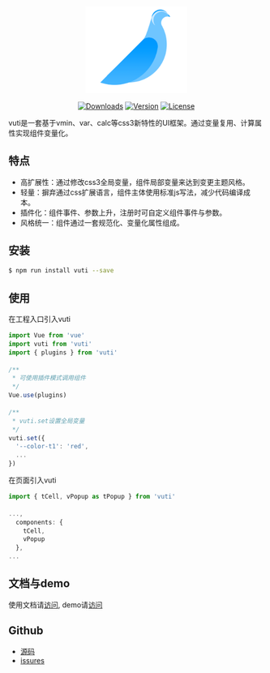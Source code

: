 <p align="center">
  <img width=200 src="common/image/logo.png">
</p>
<p align="center">
  <a href="https://npmcharts.com/compare/vuti?minimal=true"><img src="https://img.shields.io/npm/dm/vuti.svg" alt="Downloads"></a>
  <a href="https://www.npmjs.com/package/vuti"><img src="https://img.shields.io/npm/v/vuti.svg" alt="Version"></a>
  <a href="https://www.npmjs.com/package/vuti"><img src="https://img.shields.io/npm/l/vuti.svg" alt="License"></a>
</p>
vuti是一套基于vmin、var、calc等css3新特性的UI框架。通过变量复用、计算属性实现组件变量化。

## 特点
+ 高扩展性：通过修改css3全局变量，组件局部变量来达到变更主题风格。
+ 轻量：摒弃通过css扩展语言，组件主体使用标准js写法，减少代码编译成本。
+ 插件化：组件事件、参数上升，注册时可自定义组件事件与参数。
+ 风格统一：组件通过一套规范化、变量化属性组成。

## 安装

```bash
$ npm run install vuti --save
```

## 使用

在工程入口引入vuti
```js
import Vue from 'vue'
import vuti from 'vuti'
import { plugins } from 'vuti'

/** 
 * 可使用插件模式调用组件
 */
Vue.use(plugins)

/** 
 * vuti.set设置全局变量
 */
vuti.set({
  '--color-t1': 'red',
  ...
})
```

在页面引入vuti

```js
import { tCell, vPopup as tPopup } from 'vuti'

...,
  components: {
    tCell,
    vPopup
  },
...
```

## 文档与demo
使用文档请[访问](https://taoja.github.io/vuti), demo请[访问](https://taoja.github.io/vuti)

## Github
+ [源码](https://github.com/Taoja/vuti)
+ [issures](https://github.com/Taoja/vuti/issures)

